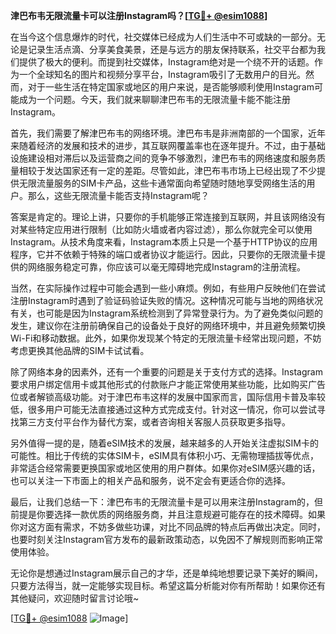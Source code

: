 **津巴布韦无限流量卡可以注册Instagram吗？[[TG💪+ @esim1088](https://t.me/s/esim1088)]**

在当今这个信息爆炸的时代，社交媒体已经成为人们生活中不可或缺的一部分。无论是记录生活点滴、分享美食美景，还是与远方的朋友保持联系，社交平台都为我们提供了极大的便利。而提到社交媒体，Instagram绝对是一个绕不开的话题。作为一个全球知名的图片和视频分享平台，Instagram吸引了无数用户的目光。然而，对于一些生活在特定国家或地区的用户来说，是否能够顺利使用Instagram可能成为一个问题。今天，我们就来聊聊津巴布韦的无限流量卡能不能注册Instagram。

首先，我们需要了解津巴布韦的网络环境。津巴布韦是非洲南部的一个国家，近年来随着经济的发展和技术的进步，其互联网覆盖率也在逐年提升。不过，由于基础设施建设相对滞后以及运营商之间的竞争不够激烈，津巴布韦的网络速度和服务质量相较于发达国家还有一定的差距。尽管如此，津巴布韦市场上已经出现了不少提供无限流量服务的SIM卡产品，这些卡通常面向希望随时随地享受网络生活的用户。那么，这些无限流量卡能否支持Instagram呢？

答案是肯定的。理论上讲，只要你的手机能够正常连接到互联网，并且该网络没有对某些特定应用进行限制（比如防火墙或者内容过滤），那么你就完全可以使用Instagram。从技术角度来看，Instagram本质上只是一个基于HTTP协议的应用程序，它并不依赖于特殊的端口或者协议才能运行。因此，只要你的无限流量卡提供的网络服务稳定可靠，你应该可以毫无障碍地完成Instagram的注册流程。

当然，在实际操作过程中可能会遇到一些小麻烦。例如，有些用户反映他们在尝试注册Instagram时遇到了验证码验证失败的情况。这种情况可能与当地的网络状况有关，也可能是因为Instagram系统检测到了异常登录行为。为了避免类似问题的发生，建议你在注册前确保自己的设备处于良好的网络环境中，并且避免频繁切换Wi-Fi和移动数据。此外，如果你发现某个特定的无限流量卡经常出现问题，不妨考虑更换其他品牌的SIM卡试试看。

除了网络本身的因素外，还有一个重要的问题是关于支付方式的选择。Instagram要求用户绑定信用卡或其他形式的付款账户才能正常使用某些功能，比如购买广告位或者解锁高级功能。对于津巴布韦这样的发展中国家而言，国际信用卡普及率较低，很多用户可能无法直接通过这种方式完成支付。针对这一情况，你可以尝试寻找第三方支付平台作为替代方案，或者咨询相关客服人员获取更多指导。

另外值得一提的是，随着eSIM技术的发展，越来越多的人开始关注虚拟SIM卡的可能性。相比于传统的实体SIM卡，eSIM具有体积小巧、无需物理插拔等优点，非常适合经常需要更换国家或地区使用的用户群体。如果你对eSIM感兴趣的话，也可以关注一下市面上的相关产品和服务，说不定会有更适合你的选择。

最后，让我们总结一下：津巴布韦的无限流量卡是可以用来注册Instagram的，但前提是你要选择一款优质的网络服务商，并且注意规避可能存在的技术障碍。如果你对这方面有需求，不妨多做些功课，对比不同品牌的特点后再做出决定。同时，也要时刻关注Instagram官方发布的最新政策动态，以免因不了解规则而影响正常使用体验。

无论你是想通过Instagram展示自己的才华，还是单纯地想要记录下美好的瞬间，只要方法得当，就一定能够实现目标。希望这篇分析能对你有所帮助！如果你还有其他疑问，欢迎随时留言讨论哦~

[[TG💪+ @esim1088](https://t.me/s/esim1088) ![Image](https://i.postimg.cc/4NQfJmqS/Snipaste-2025-05-13-00-14-12.png)]
